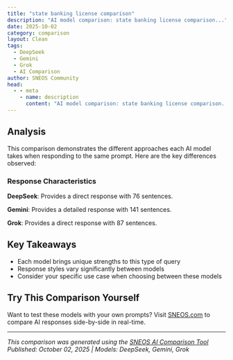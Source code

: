 ```yaml
---
title: "state banking license comparison"
description: "AI model comparison: state banking license comparison..."
date: 2025-10-02
category: comparison
layout: Clean
tags:
  - DeepSeek
  - Gemini
  - Grok
  - AI Comparison
author: SNEOS Community
head:
  - - meta
    - name: description
      content: "AI model comparison: state banking license comparison..."
---
```


<ChatComparison
  title="state banking license comparison"
  prompt="state banking license comparison"
  :responses='{
    "DeepSeek": "Of course. Comparing state banking licenses is essential for understanding the U.S. banking system\u0027s unique \u0022dual banking\u0022 structure. Here is a detailed comparison covering the key differences, advantages, and disadvantages.\n\n### At a Glance: State vs. National Charter\n\n| Feature | State Charter | National Charter |\n| :--- | :--- | :--- |\n| **Primary Regulator** | State Banking Department (e.g., NYDFS, CDFPI) | Office of the Comptroller of the Currency (OCC) |\n| **Who Grants License** | The specific state\u0027s banking authority | Office of the Comptroller of the Currency (OCC) |\n| **Federal Deposit Insurance** | Required (FDIC) | Required (FDIC) |\n| **Federal Reserve Membership** | Optional for state-chartered banks; mandatory if they want \u0022Fed\u0022 in the name. | **Mandatory** |\n| **Primary Supervisor** | State regulator \u0026 FDIC (if non-Fed member) | OCC |\n| **Preemption of State Laws** | **No** - Must comply with laws of its home state and other states where it operates. | **Yes** - National Banks are generally subject to federal law, not state laws on lending, deposits, etc. |\n| **Consumer Compliance Exams** | State regulator \u0026 CFPB (for larger banks) | OCC \u0026 CFPB (for larger banks) |\n| **Perceived Prestige** | Varies by state; can be very strong regionally. | Historically high, \u0022national\u0022 footprint implied. |\n| **Ability to Branch** | Governed by state law (interstate/intrastate). | Governed by federal law, often more streamlined for interstate branching. |\n\n---\n\n### Detailed Comparison\n\n#### 1. Regulatory Structure \u0026 Oversight\n\n*   **State Charter:**\n    *   A bank is chartered and primarily examined by the banking department of its home state (e.g., the California Department of Financial Protection and Innovation or the New York State Department of Financial Services).\n    *   It must also obtain FDIC insurance.\n    *   It then chooses whether to join the Federal Reserve System.\n        *   If it joins the Fed, it becomes a **state member bank** and is also supervised by the Federal Reserve.\n        *   If it does not join, it is a **state non-member bank** and is supervised by the FDIC for safety and soundness.\n\n*   **National Charter:**\n    *   A bank is chartered, examined, and supervised exclusively by the **Office of the Comptroller of the Currency (OCC)**, a bureau of the U.S. Treasury Department.\n    *   It must obtain FDIC insurance.\n    *   It is **automatically** a member of the Federal Reserve System.\n\n#### 2. Key Advantage: Preemption\n\nThis is often the most significant differentiator.\n\n*   **National Charter:** Under the doctrine of **federal preemption**, a national bank is generally subject to federal banking laws and regulations, not state laws. This means a national bank can often operate across the country with a more uniform set of rules for lending, interest rates, and fees, rather than navigating a patchwork of 50 different state laws.\n*   **State Charter:** A state-chartered bank must comply with the banking laws of its **home state**. When it operates in other states (via branches or online), it may also be subject to certain laws of those **host states**, particularly regarding consumer protection. This can create a more complex compliance burden.\n\n#### 3. Regulatory Philosophy \u0026 Relationship\n\n*   **State Charter:** Proponents argue that state regulators are often more accessible, responsive, and have a better understanding of local economic conditions. The regulatory approach can be more tailored and flexible.\n*   **National Charter:** The OCC is a large, centralized federal agency. Its approach is often viewed as more standardized and consistent across the country. For banks operating nationwide, having one primary federal regulator can be more efficient than dealing with multiple state regulators.\n\n#### 4. Powers and Activities\n\nThe powers granted to state-chartered and national banks are very similar, but there can be nuances.\n\n*   **State Charter:** A state can grant powers to its state-chartered banks that are **broader** than those allowed for national banks. For example, a state might permit its banks to engage in certain types of insurance underwriting or real estate investment that are off-limits to national banks. However, the bank must still comply with federal restrictions.\n*   **National Charter:** Powers are defined by the OCC and federal law. While sometimes perceived as more restrictive, they are uniform and clear, which can be an advantage for complex, nationwide business models.\n\n### Advantages and Disadvantages Summary\n\n#### State Charter\n\n*   **Advantages:**\n    *   **Potential for Broader Powers:** May be allowed certain activities prohibited for national banks.\n    *   **Proximity to Regulator:** Often seen as more accessible and understanding of local markets.\n    *   **Flexibility:** Can sometimes be more agile in responding to new market opportunities.\n    *   **Choice of Federal Regulator:** The bank can choose its federal supervisor (Fed or FDIC).\n\n*   **Disadvantages:**\n    *   **No Federal Preemption:** Must comply with a potentially complex patchwork of state laws.\n    *   **Potential for Inconsistency:** Dealing with multiple state regulators can be challenging.\n    *   **Perceived Prestige:** May be viewed as less prestigious than a national charter, though this is less of a factor today.\n\n#### National Charter\n\n*   **Advantages:**\n    *   **Federal Preemption:** Operate under a single, uniform set of federal rules, simplifying compliance for interstate operations.\n    *   **Uniformity \u0026 Consistency:** One primary regulator (OCC) nationwide.\n    *   **Perceived Prestige:** The \u0022National Association\u0022 (N.A.) in the name carries a history of stability and a nationwide presence.\n    *   **Streamlined Branching:** Federal laws can make interstate branching easier.\n\n*   **Disadvantages:**\n    *   **Less Flexibility:** Powers are limited to what federal law allows; cannot take advantage of potentially broader state powers.\n    *   **Distance from Regulator:** Can be perceived as a large, bureaucratic regulator that is less attuned to local conditions.\n    *   **No Choice of Regulator:** The OCC is your sole primary federal regulator.\n\n### Which One is Right for a Bank?\n\nThe choice depends heavily on the bank\u0027s business plan:\n\n*   **A community bank** operating in a single state or region might prefer a **state charter** to benefit from a closer relationship with a regulator that understands its local market.\n*   **A bank with plans for a nationwide footprint** in lending or digital banking will heavily favor a **national charter** to avoid the nightmare of complying with 50 different sets of state laws.\n*   **A bank that wants to engage in specific activities** not permitted by the OCC might seek a state charter in a state that allows those activities.\n\n### The \u0022Dual Banking System\u0022 in Practice\n\nIt\u0027s important to note that this choice is a foundational element of the U.S. **dual banking system**. This system fosters competition not just among banks, but also among regulators, encouraging innovation and responsiveness. A bank can, and sometimes does, convert from a state to a national charter, or vice versa, if its business needs change.\n\n**Disclaimer:** This is a general comparison for informational purposes. The specific requirements and implications can vary by state. Anyone considering forming a bank must consult with legal and financial advisors specializing in banking law.",
    "Gemini": "Okay, let\u0027s break down a state banking license comparison. This is a complex topic, as the requirements vary significantly from state to state. To make this manageable, I\u0027ll focus on the key aspects and provide examples.  I\u0027ll also give you resources to do more detailed research.\n\n**I.  What is a State Banking License?**\n\nA state banking license allows an entity to operate as a bank within a specific state. This means engaging in activities like:\n\n*   **Taking deposits:**  Accepting money from the public into accounts.\n*   **Making loans:**  Providing credit to individuals and businesses.\n*   **Providing payment services:**  Facilitating money transfers and other financial transactions.\n*   **Other Banking Activities:** Acting as a fiduciary, trust services, safe deposit boxes, etc.\n\n**II. Why Might You Need a State Banking License?**\n\n*   **Traditional Banking:** If you intend to operate a full-service bank with physical branches.\n*   **Fintech Companies:** Certain fintech business models, particularly those involving lending, deposit-like accounts, or payment processing, *may* trigger the need for a state banking license, especially if they are not partnered with a chartered bank.  **However, many fintech companies specifically avoid activities that require a banking license by partnering with existing banks or structuring their services differently.**\n*   **Specialized Institutions:**  Trust companies, savings banks, or credit unions often require specific state charters and licenses.\n\n**III.  Key Areas of Comparison Between State Banking Licenses**\n\nHere\u0027s a breakdown of the critical areas to compare when considering a state banking license:\n\n| Feature                 | Description                                                                                                                                                                                                                                                                                                | Variation Across States                                                                                                                                                                                                                                                             | Example States (Illustrative Only)                                                                                                                                                                 |\n|--------------------------|------------------------------------------------------------------------------------------------------------------------------------------------------------------------------------------------------------------------------------------------------------------------------------------------------------|---------------------------------------------------------------------------------------------------------------------------------------------------------------------------------------------------------------------------------------------------------------------------------------|------------------------------------------------------------------------------------------------------------------------------------------------------------------------------------------------|\n| **Capital Requirements** | The minimum amount of capital (equity) a bank must hold to absorb losses and protect depositors.                                                                                                                                                                                                          | Varies significantly based on the type of bank, its size, and the perceived risk of its activities.  Some states have higher minimums than others.  Capital calculations can also vary (e.g., leverage ratios, risk-weighted assets).                                              | **Texas:** Sets minimum capital requirements depending on the type of bank and its activities. Often higher than some other states.  **Wyoming:** Known for its \u0022special purpose depository institution\u0022 (SPDI) charter with specific capital and custody requirements. |\n| **Management \u0026 Expertise** | Requirements for the board of directors and senior management, including experience, qualifications, and background checks.                                                                                                                                                                                | States assess the competency and integrity of proposed management. Some states might have more stringent requirements for experience in specific areas (e.g., lending, compliance).                                                                                              | **New York:** Generally has rigorous scrutiny of management teams, reflecting its position as a major financial center.  **South Dakota:** Attracts some banks due to its historically favorable regulatory environment, but still requires qualified management.                |\n| **Regulatory Oversight \u0026 Examination** | The frequency and intensity of examinations by state banking regulators.                                                                                                                                                                                                                         |  Frequency of examinations varies (e.g., annually, biennially). The scope of examinations also differs, focusing on areas like lending practices, compliance, and risk management.                                                                                             | **California:**  Known for a comprehensive regulatory approach and frequent examinations.  **Nevada:** Has been focusing on attracting and regulating fintech companies, which influences its regulatory and examination focus.                                                |\n| **Application Process \u0026 Fees** | The complexity of the application process, the required documentation, and the associated fees.                                                                                                                                                                                                          | The application process can be lengthy and demanding, requiring detailed business plans, financial projections, and information about the proposed bank\u0027s operations. Application fees also vary.                                                                                     |  Application fees can range from a few thousand dollars to tens of thousands, depending on the size and complexity of the proposed bank.  States will require things like detailed business plans, pro forma financial statements, and background checks.                    |\n| **Permissible Activities** | The types of activities the bank is allowed to engage in.  This can be influenced by state law and regulatory interpretations.                                                                                                                                                                      | Some states may have restrictions on certain activities, such as lending to certain industries or engaging in specific types of investments.                                                                                                                                            | Some states may be more receptive to innovative financial products and services than others.                                                                                                       |\n| **Consumer Protection Laws** | The state\u0027s laws and regulations designed to protect consumers, including fair lending laws, privacy regulations, and dispute resolution mechanisms.                                                                                                                                                    | States have different approaches to consumer protection. Some states have stronger consumer protection laws than others.                                                                                                                                                          | **Massachusetts:** Has strong consumer protection laws, reflecting its history and political climate.                                                                                                |\n| **Technology Requirements** |  Requirements related to cybersecurity, data privacy, and technology infrastructure.  Becoming increasingly important.                                                                                                                                                                             | States are increasingly focusing on technology and cybersecurity risks.  Expect requirements related to data encryption, incident response plans, and third-party vendor management.                                                                                              | All states are increasing focus on technology.  Some states, like those with a focus on attracting fintech, may have specific guidance or expectations for technology risk management.                   |\n| **Physical Presence** | The requirement to have a physical presence in the state (e.g., a headquarters or branch).  Some states are more flexible than others, particularly for online-only banks.                                                                                                                               |  Some states may require a physical headquarters, while others may be more flexible, especially for banks with innovative business models. This is particularly relevant for fintech.                                                                                               | **Delaware:** While known for corporate law, it also has a banking division and may require some level of physical presence.                                                                           |\n| **Timelines** | The estimated time it takes to obtain a license, from application submission to approval.                                                                                                                                                                                                                              | Timelines can vary significantly depending on the state, the complexity of the application, and the regulator\u0027s workload. Expect a lengthy process - often a year or more.                                                                                                     | The process can take anywhere from several months to over a year.  Due diligence is key to a smooth, quick process.                                                                                  |\n\n**IV.  Examples of State-Specific Considerations**\n\n*   **Wyoming:**  Has created a \u0022Special Purpose Depository Institution\u0022 (SPDI) charter, specifically designed for cryptocurrency custodians and other fintech businesses.  However, this comes with specific requirements around custody of digital assets.\n*   **South Dakota:**  Has historically been attractive due to its favorable tax environment and regulatory approach, particularly for credit card banks.\n*   **New York:**  Known for its robust regulatory environment and rigorous scrutiny of financial institutions.  The New York Department of Financial Services (NYDFS) is a powerful regulator.\n*   **Nevada:**  Actively trying to attract fintech companies and is developing a regulatory framework to accommodate them.\n\n**V. Important Considerations and Caveats**\n\n*   **Federal Law:**  State banking laws must comply with federal laws and regulations.\n*   **Federal Reserve Membership:**  State-chartered banks may choose to become members of the Federal Reserve System, which subjects them to additional federal regulations.\n*   **FDIC Insurance:**  Most banks need to obtain deposit insurance from the Federal Deposit Insurance Corporation (FDIC), which has its own requirements.\n*   **Interstate Branching:**  Federal law and state laws govern the ability of banks to operate branches in multiple states.\n*   **Regulatory Landscape is Dynamic:** Banking laws and regulations are constantly evolving. What is true today may not be true tomorrow.\n\n**VI. Where to Find More Detailed Information**\n\n1.  **State Banking Regulators:**  Each state has a department or agency responsible for regulating banks.  Visit their websites for detailed information on licensing requirements, application processes, and regulations.  Here are a few examples:\n\n    *   **New York Department of Financial Services (NYDFS):** [https://www.dfs.ny.gov/](https://www.dfs.ny.gov/)\n    *   **California Department of Financial Protection and Innovation (DFPI):** [https://dfpi.ca.gov/](https://dfpi.ca.gov/)\n    *   **Texas Department of Banking:** [https://www.dob.texas.gov/](https://www.dob.texas.gov/)\n    *   **Wyoming Division of Banking:** [https://wyomingbankingdivision.wyo.gov/](https://wyomingbankingdivision.wyo.gov/)\n\n2.  **Conference of State Bank Supervisors (CSBS):** [https://www.csbs.org/](https://www.csbs.org/)\n    *   An organization representing state banking regulators. They provide resources and information on state banking systems.\n\n3.  **Legal Counsel:**  It is *essential* to consult with experienced legal counsel specializing in banking law. They can provide tailored advice based on your specific business model and goals.\n\n4.  **Consultants:**  Banking consultants can assist with the application process and help you navigate the regulatory landscape.\n\n**VII.  How to Start Your Comparison**\n\n1.  **Define Your Business Model:**  Clearly define the services you plan to offer and the target market you will serve. This will help determine the type of banking license you need.\n2.  **Identify Potential States:**  Research states that are known to be favorable to your business model. Consider factors like regulatory environment, capital requirements, and technology infrastructure.\n3.  **Review State Banking Laws and Regulations:**  Carefully review the banking laws and regulations of the states you are considering. Pay close attention to the requirements for licensing, capital, and operations.\n4.  **Contact State Regulators:**  Reach out to the banking regulators in the states you are interested in. Ask questions about the licensing process and the regulatory requirements.\n5.  **Consult with Legal Counsel:**  Engage legal counsel to help you navigate the complex legal and regulatory landscape.\n\n**In summary, choosing the right state for a banking license is a critical decision. A thorough comparison of the key factors outlined above, combined with expert legal and consulting advice, is essential for success.** This is not legal or financial advice, and seeking the assistance of professionals is crucial. Good luck!\n",
    "Grok": "Comparing state banking licenses in the United States involves looking at the requirements, processes, and regulatory environments for obtaining a banking charter in different states. Each state has its own banking department or division that oversees the licensing and regulation of banks. Below is a general comparison of key factors to consider when evaluating state banking licenses, along with some examples of differences between states. Note that specifics can vary widely, and it\u0027s important to consult with the relevant state banking authority or a legal expert for detailed and up-to-date information.\n\n### Key Factors in State Banking License Comparison\n\n1. **Regulatory Authority**:\n   - Each state has a banking regulatory body (e.g., Department of Financial Institutions, Division of Banking) responsible for issuing charters and overseeing state-chartered banks.\n   - State-chartered banks are also subject to federal oversight if they are members of the Federal Reserve System or insured by the Federal Deposit Insurance Corporation (FDIC).\n\n   **Example**:\n   - In California, the Department of Financial Protection and Innovation (DFPI) oversees state-chartered banks.\n   - In Texas, the Texas Department of Banking regulates state-chartered banks.\n\n2. **Capital Requirements**:\n   - States often set minimum capital requirements for new banks, which can vary significantly.\n   - Capital requirements depend on the type of bank (e.g., commercial bank, trust company) and the scope of operations.\n\n   **Example**:\n   - Texas may require a minimum capital of $1 million for a state-chartered bank, though this can be higher based on business plans and risk profiles.\n   - New York often has higher capital requirements due to its status as a financial hub, with minimums potentially exceeding $2 million for certain institutions.\n\n3. **Application Process and Timeline**:\n   - The application process for a state banking license typically involves submitting detailed business plans, financial projections, management qualifications, and community impact assessments.\n   - Processing times can vary, with some states being more efficient than others.\n\n   **Example**:\n   - California\u2019s process may take 6-12 months due to rigorous scrutiny and high application volumes.\n   - Smaller states like South Dakota or Delaware may have a more streamlined process, taking 3-6 months.\n\n4. **Fees**:\n   - Application fees and ongoing supervisory fees differ by state.\n   - Larger or more complex states often have higher fees.\n\n   **Example**:\n   - New York charges significant application fees (often $12,500 or more) and ongoing assessment fees based on asset size.\n   - States like Nevada or Wyoming may have lower fees to attract financial institutions.\n\n5. **Regulatory Environment and Flexibility**:\n   - Some states are known for being more business-friendly or offering flexibility in terms of permissible activities (e.g., fintech or trust services).\n   - States with a history of innovation or niche banking sectors (e.g., Delaware for trust companies, South Dakota for credit card banks) may offer more tailored regulations.\n\n   **Example**:\n   - Delaware is often favored for trust company charters due to favorable laws and a business-friendly Court of Chancery.\n   - South Dakota has historically attracted credit card banks due to liberal usury laws and low taxes.\n\n6. **Tax and Legal Environment**:\n   - State tax policies, usury laws, and other legal considerations can impact the attractiveness of a banking license in a particular state.\n   - Some states have no state corporate income tax, which can be a significant advantage.\n\n   **Example**:\n   - Nevada and Wyoming have no state corporate income tax, making them attractive for banking operations.\n   - New York and California have higher corporate tax rates and stricter regulations, which may deter some institutions.\n\n7. **Community and Market Considerations**:\n   - States often evaluate whether a new bank will serve the convenience and needs of the community, which can affect approval.\n   - Some states may restrict the number of charters issued to prevent oversaturation.\n\n   **Example**:\n   - Rural states may encourage new bank charters to serve underserved areas, while urban states like New York may have stricter criteria due to market saturation.\n\n8. **Dual Banking System (State vs. National Charter)**:\n   - Applicants can choose between a state charter or a national charter (issued by the Office of the Comptroller of the Currency, OCC). State charters often offer more flexibility in dealing with local issues, but national charters may be preferred for interstate operations.\n   - Some states have cooperative agreements with federal regulators to ease the burden of dual oversight.\n\n   **Example**:\n   - A state charter in California may be preferred for a community bank focused on local operations, while a national charter might be better for a bank planning nationwide expansion.\n\n### State-Specific Highlights\n\n- **Delaware**: Known for trust company charters and favorable corporate laws. It\u2019s a hub for private banking and wealth management due to its legal and tax environment.\n- **South Dakota**: Attractive for credit card banks due to no usury laws (following the *Marquette National Bank v. First of Omaha* decision) and low taxes.\n- **New York**: A major financial center with stringent regulations and high costs, but a prestigious location for large or international banks.\n- **Wyoming**: Emerging as a fintech-friendly state with innovative legislation (e.g., special purpose depository institutions for crypto and blockchain companies).\n- **Nevada**: Business-friendly with no corporate income tax, though less prominent for traditional banking compared to states like Delaware.\n\n### Advantages and Disadvantages of State Charters\n\n**Advantages**:\n- More localized regulatory oversight and potentially greater flexibility compared to a national charter.\n- Some states offer niche opportunities (e.g., trust services, fintech, credit card operations).\n- Often lower compliance costs compared to national charters for smaller institutions.\n\n**Disadvantages**:\n- State-chartered banks may face challenges with interstate branching or expansion compared to national banks.\n- Regulatory burden can still be significant, especially in states with stringent rules (e.g., New York, California).\n- Dual regulation (state and federal, if FDIC-insured) can create complexity.\n\n### Conclusion\nChoosing a state for a banking license depends on the type of bank, target market, business model, and regulatory preferences. States like Delaware, South Dakota, and Wyoming are often favored for specific banking activities due to favorable laws and lower costs, while larger states like New York and California cater to major financial institutions despite higher regulatory hurdles. To make an informed decision, prospective applicants should:\n\n1. Consult the specific state\u2019s banking department for detailed requirements.\n2. Evaluate the costs and benefits of a state charter versus a national charter.\n3. Consider the long-term business strategy (e.g., local focus vs. national/international expansion).\n4. Seek legal and financial advice to navigate the application process.\n\nIf you\u2019re looking for a comparison of specific states or a particular type of banking license (e.g., commercial bank, trust company, fintech charter), let me know, and I can provide more targeted information!"
  }'
  published-date="08:34"
/>

## Analysis

This comparison demonstrates the different approaches each AI model takes when responding to the same prompt. Here are the key differences observed:

### Response Characteristics

**DeepSeek**: Provides a direct response with 76 sentences. 

**Gemini**: Provides a detailed response with 141 sentences. 

**Grok**: Provides a direct response with 87 sentences. 

## Key Takeaways

- Each model brings unique strengths to this type of query
- Response styles vary significantly between models
- Consider your specific use case when choosing between these models

## Try This Comparison Yourself

Want to test these models with your own prompts? Visit [SNEOS.com](https://sneos.com) to compare AI responses side-by-side in real-time.

---

*This comparison was generated using the [SNEOS AI Comparison Tool](https://sneos.com)*
*Published: October 02, 2025 | Models: DeepSeek, Gemini, Grok*
